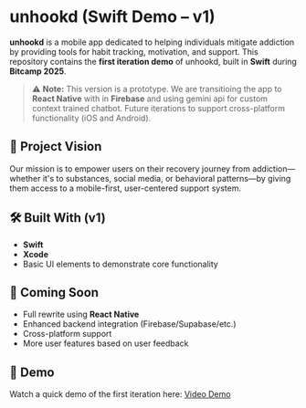 # unhookd (Swift Demo – v1)

**unhookd** is a mobile app dedicated to helping individuals mitigate addiction by providing tools for habit tracking, motivation, and support. This repository contains the **first iteration demo** of unhookd, built in **Swift** during **Bitcamp 2025**.

> ⚠️ **Note:** This version is a prototype. We are transitioing the app to **React Native** with in **Firebase** and using gemini api for custom context trained chatbot. Future iterations to support cross-platform functionality (iOS and Android).

## 🎯 Project Vision

Our mission is to empower users on their recovery journey from addiction—whether it's to substances, social media, or behavioral patterns—by giving them access to a mobile-first, user-centered support system.

## 🛠️ Built With (v1)

- **Swift**
- **Xcode**
- Basic UI elements to demonstrate core functionality

## 🌱 Coming Soon

- Full rewrite using **React Native**
- Enhanced backend integration (Firebase/Supabase/etc.)
- Cross-platform support
- More user features based on user feedback

## 🎥 Demo

Watch a quick demo of the first iteration here: [Video Demo](https://youtu.be/e8hOp8PS4UM)
